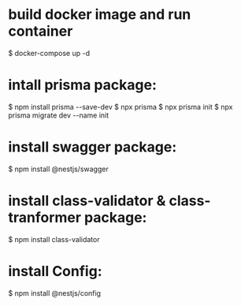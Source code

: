 # build docker image and run container
$ docker-compose up -d

# intall prisma package:
$ npm install prisma --save-dev
$ npx prisma
$ npx prisma init
$ npx prisma migrate dev --name init

# install swagger package:
$ npm install @nestjs/swagger

# install class-validator & class-tranformer package:
$ npm install class-validator

# install Config:
$ npm install @nestjs/config